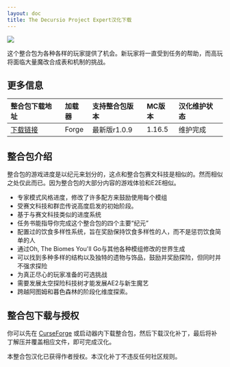 ```yaml
---
layout: doc
title: The Decursio Project Expert汉化下载
---
```


![](/imgs/decursio.png)

这个整合包为各种各样的玩家提供了机会。新玩家将一直受到任务的帮助，而高玩将面临大量魔改合成表和机制的挑战。

<DownloadLinks :methods="[
  { id: 'quark-lanzou', text: '下载汉化', icon: '/imgs/logo/logo_64.png', lanzouLink: 'https://vmhanhuazu.lanzoui.com/s/Decursio-Projectt-VMTT-1165', quarkLink: 'https://pan.quark.cn/s/7bf1b90bc4bf' },
  { id: 'bilibili', text: '专栏介绍', icon: '/imgs/svg/bilibili.svg', link: 'https://www.bilibili.com/read/cv26789658/' },
  { id: 'lazy', text: '懒汉下载', icon: '/imgs/lazydl.png', link: 'https://vmhanhuazu.lanzoui.com/s/Decursio-Projectt-VMTT-1165' }
]" />

## 更多信息

| 整合包下载地址                                                             | 加载器 | 支持整合包版本 | MC版本 | 汉化维护状态 |
| :------------------------------------------------------------------------- | :----- | :------------- | :----- | :----------- |
| [下载链接](https://www.curseforge.com/minecraft/modpacks/decursio-project) | Forge  | 最新版r1.0.9   | 1.16.5 | 维护完成     |

## 整合包介绍

整合包的游戏进度是以纪元来划分的，这点和整合包赛文科技是相似的。然而相似之处仅此而已。因为整合包的大部分内容的游戏体验和E2E相似。

- 专家模式风格进度，修改了许多配方来鼓励使用每个模组
- 受赛文科技和群峦传说高度启发的初始阶段。
- 基于与赛文科技类似的进度系统
- 任务书能指导你完成这个整合包的四个主要“纪元”
- 配置过的饮食多样性系统，旨在奖励保持饮食多样性的人，而不是惩罚饮食简单的人
- 通过Oh, The Biomes You'll Go与其他各种模组修改的世界生成
- 可以找到多种多样的结构以及独特的遗物与饰品，鼓励并奖励探险，但同时并不强求探险
- 为真正尽心的玩家准备的可选挑战
- 需要发展太空探险科技树才能发展AE2与新生魔艺
- 跨越阿图姆和暮色森林的阶段化维度探索。

## 整合包下载与授权

你可以先在 [CurseForge](https://www.curseforge.com/minecraft/modpacks/decursio-project) 或启动器内下载整合包，然后下载汉化补丁，最后将补丁解压并覆盖相应文件，即可完成汉化。

本整合包汉化已获得作者授权。本汉化补丁不违反任何社区规则。

<DocSupport />
